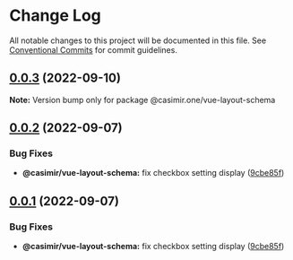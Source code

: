 # Change Log

All notable changes to this project will be documented in this file.
See [Conventional Commits](https://conventionalcommits.org) for commit guidelines.

## [0.0.3](https://github.com/DEIPworld/deip-modules/compare/v0.0.2...v0.0.3) (2022-09-10)

**Note:** Version bump only for package @casimir.one/vue-layout-schema





## [0.0.2](https://github.com/DEIPworld/deip-modules/compare/v1.394.0...v0.0.2) (2022-09-07)


### Bug Fixes

* **@casimir/vue-layout-schema:** fix checkbox setting display ([9cbe85f](https://github.com/DEIPworld/deip-modules/commit/9cbe85fd2a154191757746b757e44d818a0ef696))





## [0.0.1](https://github.com/DEIPworld/deip-modules/compare/v1.394.0...v0.0.1) (2022-09-07)


### Bug Fixes

* **@casimir/vue-layout-schema:** fix checkbox setting display ([9cbe85f](https://github.com/DEIPworld/deip-modules/commit/9cbe85fd2a154191757746b757e44d818a0ef696))
